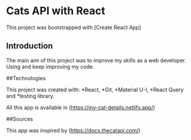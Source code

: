 # Cats API with React

This project was bootstrapped with [Create React App]

## Introduction

The main aim of this project was to improve my skills as a web developer. Using and keep improving my code. 

##Technologies

This project was created with:
*React,
*Git, 
*Material U-I, 
*React Query and 
*testing library. 

All this app is available in 
(https://my-cat-details.netlify.app/)

##Sources 

This app was inspired by (https://docs.thecatapi.com/)
